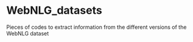 # WebNLG_datasets
Pieces of codes to extract information from the different versions of the WebNLG dataset 
